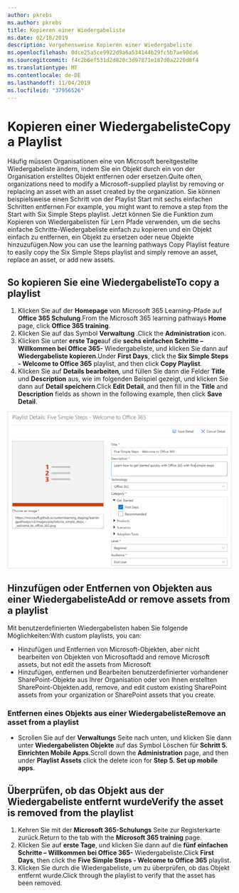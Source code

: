 ```yaml
---
author: pkrebs
ms.author: pkrebs
title: Kopieren einer Wiedergabeliste
ms.date: 02/18/2019
description: Vorgehensweise Kopieren einer Wiedergabeliste
ms.openlocfilehash: 0dce25a5ce9922d9a6a534144b29fc5b7ae90da6
ms.sourcegitcommit: f4c2b6ef531d2d820c3d97871e187d0a2220d8f4
ms.translationtype: MT
ms.contentlocale: de-DE
ms.lasthandoff: 11/04/2019
ms.locfileid: "37956526"
---
```

# <a name="copy-a-playlist"></a><span data-ttu-id="56b0d-103">Kopieren einer Wiedergabeliste</span><span class="sxs-lookup"><span data-stu-id="56b0d-103">Copy a Playlist</span></span>
<span data-ttu-id="56b0d-104">Häufig müssen Organisationen eine von Microsoft bereitgestellte Wiedergabeliste ändern, indem Sie ein Objekt durch ein von der Organisation erstelltes Objekt entfernen oder ersetzen.</span><span class="sxs-lookup"><span data-stu-id="56b0d-104">Quite often, organizations need to modify a Microsoft-supplied playlist by removing or replacing an asset with an asset created by the organization.</span></span> <span data-ttu-id="56b0d-105">Sie können beispielsweise einen Schritt von der Playlist Start mit sechs einfachen Schritten entfernen.</span><span class="sxs-lookup"><span data-stu-id="56b0d-105">For example, you might want to remove a step from the Start with Six Simple Steps playlist.</span></span> <span data-ttu-id="56b0d-106">Jetzt können Sie die Funktion zum Kopieren von Wiedergabelisten für Lern Pfade verwenden, um die sechs einfache Schritte-Wiedergabeliste einfach zu kopieren und ein Objekt einfach zu entfernen, ein Objekt zu ersetzen oder neue Objekte hinzuzufügen.</span><span class="sxs-lookup"><span data-stu-id="56b0d-106">Now you can use the learning pathways Copy Playlist feature to easily copy the Six Simple Steps playlist and simply remove an asset, replace an asset, or add new assets.</span></span> 

## <a name="to-copy-a-playlist"></a><span data-ttu-id="56b0d-107">So kopieren Sie eine Wiedergabeliste</span><span class="sxs-lookup"><span data-stu-id="56b0d-107">To copy a playlist</span></span>

1. <span data-ttu-id="56b0d-108">Klicken Sie auf der **Homepage** von Microsoft 365 Learning-Pfade auf **Office 365 Schulung**.</span><span class="sxs-lookup"><span data-stu-id="56b0d-108">From the Microsoft 365 learning pathways **Home** page, click **Office 365 training**.</span></span>
2. <span data-ttu-id="56b0d-109">Klicken Sie auf das Symbol **Verwaltung** .</span><span class="sxs-lookup"><span data-stu-id="56b0d-109">Click the **Administration** icon.</span></span>
3. <span data-ttu-id="56b0d-110">Klicken Sie unter **erste Tage**auf die **sechs einfachen Schritte – Willkommen bei Office 365-** Wiedergabeliste, und klicken Sie dann auf **Wiedergabeliste kopieren**.</span><span class="sxs-lookup"><span data-stu-id="56b0d-110">Under **First Days**, click the **Six Simple Steps - Welcome to Office 365** playlist, and then click **Copy Playlist**.</span></span> 
4. <span data-ttu-id="56b0d-111">Klicken Sie auf **Details bearbeiten**, und füllen Sie dann die Felder **Title** und **Description** aus, wie im folgenden Beispiel gezeigt, und klicken Sie dann auf **Detail speichern**.</span><span class="sxs-lookup"><span data-stu-id="56b0d-111">Click **Edit Detail**, and then fill in the **Title** and **Description** fields as shown in the following example, then click **Save Detail**.</span></span>  
 
![CG-copyplaylist5steps. png](media/cg-copyplaylist5steps.png)

## <a name="add-or-remove-assets-from-a-playlist"></a><span data-ttu-id="56b0d-113">Hinzufügen oder Entfernen von Objekten aus einer Wiedergabeliste</span><span class="sxs-lookup"><span data-stu-id="56b0d-113">Add or remove assets from a playlist</span></span>
<span data-ttu-id="56b0d-114">Mit benutzerdefinierten Wiedergabelisten haben Sie folgende Möglichkeiten:</span><span class="sxs-lookup"><span data-stu-id="56b0d-114">With custom playlists, you can:</span></span>
- <span data-ttu-id="56b0d-115">Hinzufügen und Entfernen von Microsoft-Objekten, aber nicht bearbeiten von Objekten von Microsoft</span><span class="sxs-lookup"><span data-stu-id="56b0d-115">add and remove Microsoft assets, but not edit the assets from Microsoft</span></span>
- <span data-ttu-id="56b0d-116">Hinzufügen, entfernen und Bearbeiten benutzerdefinierter vorhandener SharePoint-Objekte aus Ihrer Organisation oder von Ihnen erstellten SharePoint-Objekten.</span><span class="sxs-lookup"><span data-stu-id="56b0d-116">add, remove, and edit custom existing SharePoint assets from your organization or SharePoint assets that you create.</span></span> 

### <a name="remove-an-asset-from-a-playlist"></a><span data-ttu-id="56b0d-117">Entfernen eines Objekts aus einer Wiedergabeliste</span><span class="sxs-lookup"><span data-stu-id="56b0d-117">Remove an asset from a playlist</span></span>
- <span data-ttu-id="56b0d-118">Scrollen Sie auf der **Verwaltungs** Seite nach unten, und klicken Sie dann unter **Wiedergabelisten Objekte** auf das Symbol Löschen für **Schritt 5. Einrichten Mobile Apps**.</span><span class="sxs-lookup"><span data-stu-id="56b0d-118">Scroll down the **Administration** page, and then under **Playlist Assets** click the delete icon for **Step 5. Set up mobile apps**.</span></span> 

## <a name="verify-the-asset-is-removed-from-the-playlist"></a><span data-ttu-id="56b0d-119">Überprüfen, ob das Objekt aus der Wiedergabeliste entfernt wurde</span><span class="sxs-lookup"><span data-stu-id="56b0d-119">Verify the asset is removed from the playlist</span></span>
1. <span data-ttu-id="56b0d-120">Kehren Sie mit der **Microsoft 365-Schulungs** Seite zur Registerkarte zurück.</span><span class="sxs-lookup"><span data-stu-id="56b0d-120">Return to the tab with the **Microsoft 365 training** page.</span></span>
2. <span data-ttu-id="56b0d-121">Klicken Sie auf **erste Tage**, und klicken Sie dann auf die **fünf einfachen Schritte – Willkommen bei Office 365-** Wiedergabeliste.</span><span class="sxs-lookup"><span data-stu-id="56b0d-121">Click **First Days**, then click the **Five Simple Steps - Welcome to Office 365** playlist.</span></span> 
3. <span data-ttu-id="56b0d-122">Klicken Sie durch die Wiedergabeliste, um zu überprüfen, ob das Objekt entfernt wurde.</span><span class="sxs-lookup"><span data-stu-id="56b0d-122">Click through the playlist to verify that the asset has been removed.</span></span>


